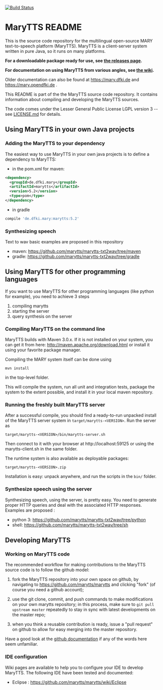 [![Build Status](https://travis-ci.org/marytts/marytts.svg?branch=5.1.x)](https://travis-ci.org/marytts/marytts)

# MaryTTS README

This is the source code repository for the multilingual open-source MARY text-to-speech platform (MaryTTS).
MaryTTS is a client-server system written in pure Java, so it runs on many platforms.

**For a downloadable package ready for use, see [the releases page](https://github.com/marytts/marytts/releases).**

**For documentation on using MaryTTS from various angles, see [the wiki](https://github.com/marytts/marytts/wiki).**

Older documentation can also be found at https://mary.dfki.de and https://mary.opendfki.de .


This README is part of the the MaryTTS source code repository.
It contains information about compiling and developing the MaryTTS sources.

The code comes under the Lesser General Public License LGPL version 3 -- see [LICENSE.md](LICENSE.md) for details.


##  Using MaryTTS in your own Java projects

### Adding the MaryTTS to your dependency
The easiest way to use MaryTTS in your own java projects is to define a dependency to MaryTTS:

- in the pom.xml for maven:
```xml
<dependency>
  <groupId>de.dfki.mary</groupId>
  <artifactId>marytts</artifactId>
  <version>5.2</version>
  <type>pom</type>
</dependency>
```
- in gradle
```groovy
compile 'de.dfki.mary:marytts:5.2'
```

### Synthesizing speech

Text to wav basic examples are proposed in this repository
- maven: https://github.com/marytts/marytts-txt2wav/tree/maven
- gradle: https://github.com/marytts/marytts-txt2wav/tree/gradle

## Using MaryTTS for other programming languages

If you want to use MaryTTS for other programming languages (like python for example), you need to achieve 3 steps
1. compiling marytts
2. starting the server
3. query synthesis on the server


### Compiling MaryTTS on the command line

MaryTTS builds with Maven 3.0.x.
If it is not installed on your system, you can get it from here:
http://maven.apache.org/download.html or install it using your favorite package manager.

Compiling the MARY system itself can be done using

    mvn install

in the top-level folder.

This will compile the system, run all unit and integration tests, package the system to the extent possible, and install it in your local maven repository.


### Running the freshly built MaryTTS server


After a successful compile, you should find a ready-to-run unpacked install of the MaryTTS server system in `target/marytts-<VERSION>`.
Run the server as

	target/marytts-<VERSION>/bin/marytts-server.sh

Then connect to it with your browser at http://localhost:59125 or using the marytts-client.sh in the same folder.

The runtime system is also available as deployable packages:

    target/marytts-<VERSION>.zip

Installation is easy:
unpack anywhere, and run the scripts in the `bin/` folder.

### Synthesize speech using the server

Synthesizing speech, using the server, is pretty easy.
You need to generate proper HTTP queries and deal with the associated HTTP responses.
Examples are proposed :
- python 3: https://github.com/marytts/marytts-txt2wav/tree/python
- shell: https://github.com/marytts/marytts-txt2wav/tree/sh

## Developing MaryTTS

### Working on MaryTTS code

The recommended workflow for making contributions to the MaryTTS source code is to follow the github model:

1. fork the MaryTTS repository into your own space on github, by navigating to  https://github.com/marytts/marytts and clicking "fork" (of course you need a github account);

2. use the git clone, commit, and push commands to make modifications on your own marytts repository;
   in this process, make sure to `git pull upstream master` repeatedly to stay in sync with latest developments on the master repo;

3. when you think a reusable contribution is ready, issue a "pull request" on github to allow for easy merging into the master repository.

Have a good look at the [github documentation](http://help.github.com/) if any of the words here seem unfamiliar.

### IDE configuration

Wiki pages are available to help you to configure your IDE to develop MaryTTS.
The following IDE have been tested and documented:
- Eclipse : https://github.com/marytts/marytts/wiki/Eclipse
